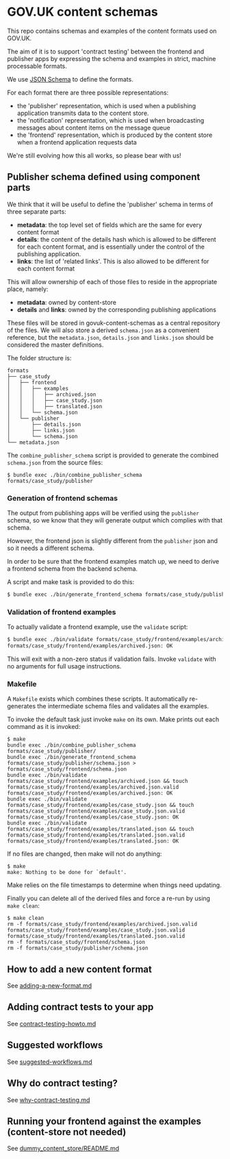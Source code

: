 # GOV.UK content schemas

This repo contains schemas and examples of the content formats used on GOV.UK.

The aim of it is to support 'contract testing' between the frontend and
publisher apps by expressing the schema and examples in strict, machine
processable formats.

We use [JSON Schema](http://json-schema.org/) to define the formats.

For each format there are three possible representations:

* the 'publisher' representation, which is used when a publishing application
  transmits data to the content store.
* the 'notification' representation, which is used when broadcasting messages about content
  items on the message queue
* the 'frontend' representation, which is produced by the content store when a
  frontend application requests data

We're still evolving how this all works, so please bear with us!

## Publisher schema defined using component parts

We think that it will be useful to define the 'publisher' schema in terms of
three separate parts:

  - **metadata**: the top level set of fields which are the same for every content
    format
  - **details**: the content of the details hash which is allowed to be different
    for each content format, and is essentially under the control of the
    publishing application.
  - **links**: the list of 'related links'. This is also allowed to be different
    for each content format

This will allow ownership of each of those files to reside in the appropriate
place, namely:

  - **metadata**: owned by content-store
  - **details** and **links**: owned by the corresponding publishing applications

These files will be stored in govuk-content-schemas as a central repository of
the files. We will also store a derived `schema.json` as a convenient
reference, but the `metadata.json`, `details.json` and `links.json` should be
considered the master definitions.

The folder structure is:

```
formats
├── case_study
│   ├── frontend
│   │   ├── examples
│   │   │   ├── archived.json
│   │   │   ├── case_study.json
│   │   │   ├── translated.json
│   │   └── schema.json
│   └── publisher
│       ├── details.json
│       ├── links.json
│       └── schema.json
└── metadata.json
```

The `combine_publisher_schema` script is provided to generate the combined
`schema.json` from the source files:

```
$ bundle exec ./bin/combine_publisher_schema formats/case_study/publisher
```

### Generation of frontend schemas

The output from publishing apps will be verified using the `publisher` schema,
so we know that they will generate output which complies with that schema.

However, the frontend json is slightly different from the `publisher`
json and so it needs a different schema.

In order to be sure that the frontend examples match up, we need to derive
a frontend schema from the backend schema.

A script and make task is provided to do this:

```sh
$ bundle exec ./bin/generate_frontend_schema formats/case_study/publisher/schema.json > formats/case_study/frontend/schema.json
```

### Validation of frontend examples

To actually validate a frontend example, use the `validate` script:

```sh
$ bundle exec ./bin/validate formats/case_study/frontend/examples/archived.json
formats/case_study/frontend/examples/archived.json: OK
```

This will exit with a non-zero status if validation fails. Invoke `validate`
with no arguments for full usage instructions.

### Makefile

A `Makefile` exists which combines these scripts. It
automatically re-generates the intermediate schema files and validates all the
examples.

To invoke the default task just invoke `make` on its own. Make prints out each
command as it is invoked:

```
$ make
bundle exec ./bin/combine_publisher_schema formats/case_study/publisher/
bundle exec ./bin/generate_frontend_schema formats/case_study/publisher/schema.json > formats/case_study/frontend/schema.json
bundle exec ./bin/validate formats/case_study/frontend/examples/archived.json && touch formats/case_study/frontend/examples/archived.json.valid
formats/case_study/frontend/examples/archived.json: OK
bundle exec ./bin/validate formats/case_study/frontend/examples/case_study.json && touch formats/case_study/frontend/examples/case_study.json.valid
formats/case_study/frontend/examples/case_study.json: OK
bundle exec ./bin/validate formats/case_study/frontend/examples/translated.json && touch formats/case_study/frontend/examples/translated.json.valid
formats/case_study/frontend/examples/translated.json: OK
```

If no files are changed, then make will not do anything:

```
$ make
make: Nothing to be done for `default'.
```

Make relies on the file timestamps to determine when things need updating.

Finally you can delete all of the derived files and force a re-run by using `make clean`:

```
$ make clean
rm -f formats/case_study/frontend/examples/archived.json.valid formats/case_study/frontend/examples/case_study.json.valid formats/case_study/frontend/examples/translated.json.valid
rm -f formats/case_study/frontend/schema.json
rm -f formats/case_study/publisher/schema.json
```

## How to add a new content format

See [adding-a-new-format.md](docs/adding-a-new-format.md)

## Adding contract tests to your app

See [contract-testing-howto.md](docs/contract-testing-howto.md)

## Suggested workflows

See [suggested-workflows.md](docs/suggested-workflows.md)

## Why do contract testing?

See [why-contract-testing.md](docs/why-contract-testing.md)

## Running your frontend against the examples (content-store not needed)

See [dummy_content_store/README.md](dummy_content_store/README.md)

